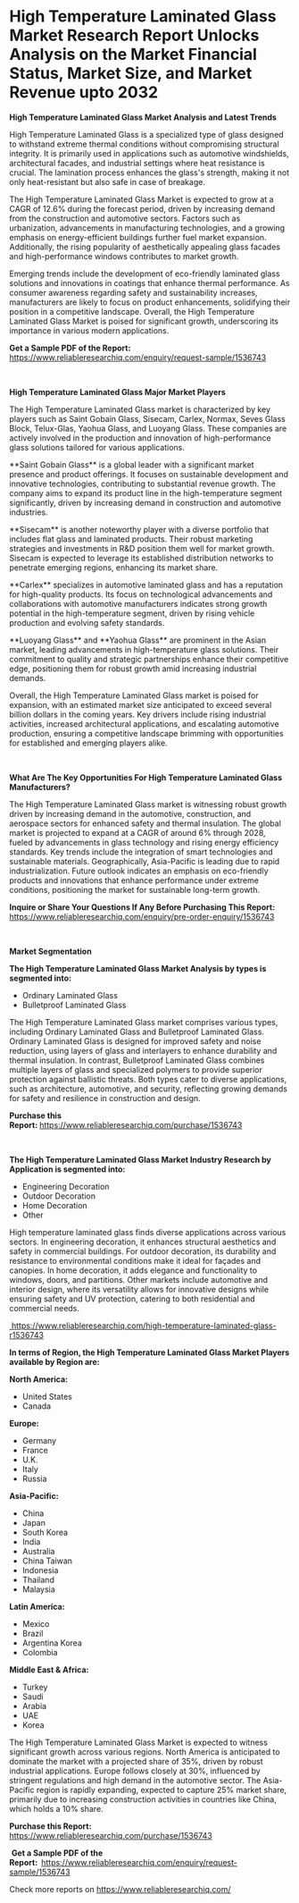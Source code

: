<p><h1>High Temperature Laminated Glass Market Research Report Unlocks Analysis on the Market Financial Status, Market Size, and Market Revenue upto 2032</h1></p><p><strong>High Temperature Laminated Glass Market Analysis and Latest Trends</strong></p>
<p><p>High Temperature Laminated Glass is a specialized type of glass designed to withstand extreme thermal conditions without compromising structural integrity. It is primarily used in applications such as automotive windshields, architectural facades, and industrial settings where heat resistance is crucial. The lamination process enhances the glass's strength, making it not only heat-resistant but also safe in case of breakage.</p><p>The High Temperature Laminated Glass Market is expected to grow at a CAGR of 12.6% during the forecast period, driven by increasing demand from the construction and automotive sectors. Factors such as urbanization, advancements in manufacturing technologies, and a growing emphasis on energy-efficient buildings further fuel market expansion. Additionally, the rising popularity of aesthetically appealing glass facades and high-performance windows contributes to market growth. </p><p>Emerging trends include the development of eco-friendly laminated glass solutions and innovations in coatings that enhance thermal performance. As consumer awareness regarding safety and sustainability increases, manufacturers are likely to focus on product enhancements, solidifying their position in a competitive landscape. Overall, the High Temperature Laminated Glass Market is poised for significant growth, underscoring its importance in various modern applications.</p></p>
<p><strong>Get a Sample PDF of the Report:&nbsp;</strong> <a href="https://www.reliableresearchiq.com/enquiry/request-sample/1536743?utm_campaign=2299&utm_medium=2&utm_source=Github&utm_content=ia&utm_term=03042025&utm_id=high-temperature-laminated-glass">https://www.reliableresearchiq.com/enquiry/request-sample/1536743</a></p>
<p>&nbsp;</p>
<p><strong>High Temperature Laminated Glass Major Market Players</strong></p>
<p><p>The High Temperature Laminated Glass market is characterized by key players such as Saint Gobain Glass, Sisecam, Carlex, Normax, Seves Glass Block, Telux-Glas, Yaohua Glass, and Luoyang Glass. These companies are actively involved in the production and innovation of high-performance glass solutions tailored for various applications.</p><p>**Saint Gobain Glass** is a global leader with a significant market presence and product offerings. It focuses on sustainable development and innovative technologies, contributing to substantial revenue growth. The company aims to expand its product line in the high-temperature segment significantly, driven by increasing demand in construction and automotive industries.</p><p>**Sisecam** is another noteworthy player with a diverse portfolio that includes flat glass and laminated products. Their robust marketing strategies and investments in R&D position them well for market growth. Sisecam is expected to leverage its established distribution networks to penetrate emerging regions, enhancing its market share.</p><p>**Carlex** specializes in automotive laminated glass and has a reputation for high-quality products. Its focus on technological advancements and collaborations with automotive manufacturers indicates strong growth potential in the high-temperature segment, driven by rising vehicle production and evolving safety standards.</p><p>**Luoyang Glass** and **Yaohua Glass** are prominent in the Asian market, leading advancements in high-temperature glass solutions. Their commitment to quality and strategic partnerships enhance their competitive edge, positioning them for robust growth amid increasing industrial demands.</p><p>Overall, the High Temperature Laminated Glass market is poised for expansion, with an estimated market size anticipated to exceed several billion dollars in the coming years. Key drivers include rising industrial activities, increased architectural applications, and escalating automotive production, ensuring a competitive landscape brimming with opportunities for established and emerging players alike.</p></p>
<p>&nbsp;</p>
<p><strong>What Are The Key Opportunities For High Temperature Laminated Glass Manufacturers?</strong></p>
<p><p>The High Temperature Laminated Glass market is witnessing robust growth driven by increasing demand in the automotive, construction, and aerospace sectors for enhanced safety and thermal insulation. The global market is projected to expand at a CAGR of around 6% through 2028, fueled by advancements in glass technology and rising energy efficiency standards. Key trends include the integration of smart technologies and sustainable materials. Geographically, Asia-Pacific is leading due to rapid industrialization. Future outlook indicates an emphasis on eco-friendly products and innovations that enhance performance under extreme conditions, positioning the market for sustainable long-term growth.</p></p>
<p><strong>Inquire or Share Your Questions If Any Before Purchasing This Report:</strong> <a href="https://www.reliableresearchiq.com/enquiry/pre-order-enquiry/1536743?utm_campaign=2299&utm_medium=2&utm_source=Github&utm_content=ia&utm_term=03042025&utm_id=high-temperature-laminated-glass">https://www.reliableresearchiq.com/enquiry/pre-order-enquiry/1536743</a></p>
<p>&nbsp;</p>
<p><strong>Market Segmentation</strong></p>
<p><strong>The High Temperature Laminated Glass Market Analysis by types is segmented into:</strong></p>
<p><ul><li>Ordinary Laminated Glass</li><li>Bulletproof Laminated Glass</li></ul></p>
<p><p>The High Temperature Laminated Glass market comprises various types, including Ordinary Laminated Glass and Bulletproof Laminated Glass. Ordinary Laminated Glass is designed for improved safety and noise reduction, using layers of glass and interlayers to enhance durability and thermal insulation. In contrast, Bulletproof Laminated Glass combines multiple layers of glass and specialized polymers to provide superior protection against ballistic threats. Both types cater to diverse applications, such as architecture, automotive, and security, reflecting growing demands for safety and resilience in construction and design.</p></p>
<p><strong>Purchase this Report:&nbsp;</strong><a href="https://www.reliableresearchiq.com/purchase/1536743?utm_campaign=2299&utm_medium=2&utm_source=Github&utm_content=ia&utm_term=03042025&utm_id=high-temperature-laminated-glass">https://www.reliableresearchiq.com/purchase/1536743</a></p>
<p>&nbsp;</p>
<p><strong>The High Temperature Laminated Glass Market Industry Research by Application is segmented into:</strong></p>
<p><ul><li>Engineering Decoration</li><li>Outdoor Decoration</li><li>Home Decoration</li><li>Other</li></ul></p>
<p><p>High temperature laminated glass finds diverse applications across various sectors. In engineering decoration, it enhances structural aesthetics and safety in commercial buildings. For outdoor decoration, its durability and resistance to environmental conditions make it ideal for façades and canopies. In home decoration, it adds elegance and functionality to windows, doors, and partitions. Other markets include automotive and interior design, where its versatility allows for innovative designs while ensuring safety and UV protection, catering to both residential and commercial needs.</p></p>
<p><a href="https://www.reliableresearchiq.com/high-temperature-laminated-glass-r1536743?utm_campaign=2299&utm_medium=2&utm_source=Github&utm_content=ia&utm_term=03042025&utm_id=high-temperature-laminated-glass">&nbsp;https://www.reliableresearchiq.com/high-temperature-laminated-glass-r1536743</a></p>
<p><strong>In terms of Region, the High Temperature Laminated Glass Market Players available by Region are:</strong></p>
<p>
    <p> <strong> North America: </strong>
        <ul>
            <li>United States</li>
            <li>Canada</li>
        </ul>
        </p> 
    <p> <strong> Europe: </strong>
        <ul>
            <li>Germany</li>
            <li>France</li>
            <li>U.K.</li>
            <li>Italy</li>
            <li>Russia</li>
        </ul>
        </p> 
    <p> <strong> Asia-Pacific: </strong>
        <ul>
            <li>China</li>
            <li>Japan</li>
            <li>South Korea</li>
            <li>India</li>
            <li>Australia</li>
            <li>China Taiwan</li>
            <li>Indonesia</li>
            <li>Thailand</li>
            <li>Malaysia</li>
        </ul>
        </p> 
    <p> <strong> Latin America: </strong>
        <ul>
            <li>Mexico</li>
            <li>Brazil</li>
            <li>Argentina Korea</li>
            <li>Colombia</li>
        </ul>
        </p> 
    <p> <strong> Middle East & Africa: </strong>
        <ul>
            <li>Turkey</li>
            <li>Saudi</li>
            <li>Arabia</li>
            <li>UAE</li>
            <li>Korea</li>
        </ul>
    </p>
    </p>
<p><p>The High Temperature Laminated Glass Market is expected to witness significant growth across various regions. North America is anticipated to dominate the market with a projected share of 35%, driven by robust industrial applications. Europe follows closely at 30%, influenced by stringent regulations and high demand in the automotive sector. The Asia-Pacific region is rapidly expanding, expected to capture 25% market share, primarily due to increasing construction activities in countries like China, which holds a 10% share.</p></p>
<p><strong>Purchase this Report: </strong><a href="https://www.reliableresearchiq.com/purchase/1536743?utm_campaign=2299&utm_medium=2&utm_source=Github&utm_content=ia&utm_term=03042025&utm_id=high-temperature-laminated-glass">https://www.reliableresearchiq.com/purchase/1536743</a></p>
<p>&nbsp;<strong>Get a Sample PDF of the Report:&nbsp;&nbsp;</strong><a href="https://www.reliableresearchiq.com/enquiry/request-sample/1536743?utm_campaign=2299&utm_medium=2&utm_source=Github&utm_content=ia&utm_term=03042025&utm_id=high-temperature-laminated-glass">https://www.reliableresearchiq.com/enquiry/request-sample/1536743</a></p>
<p><strong></strong></p>
<p>Check more reports on <a href="https://www.reliableresearchiq.com/?utm_campaign=2299&utm_medium=2&utm_source=Github&utm_content=ia&utm_term=03042025&utm_id=high-temperature-laminated-glass">https://www.reliableresearchiq.com/</a></p>
